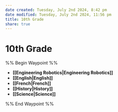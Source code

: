 ```yaml
---
date created: Tuesday, July 2nd 2024, 8:42 pm
date modified: Tuesday, July 2nd 2024, 11:56 pm
title: 10th Grade
share: true
---
```


# 10th Grade

%% Begin Waypoint %%

- **[[Engineering Robotics|Engineering Robotics]]**
- **[[English|English]]**
- **[[French|French]]**
- **[[History|History]]**
- **[[Science|Science]]**

%% End Waypoint %%
